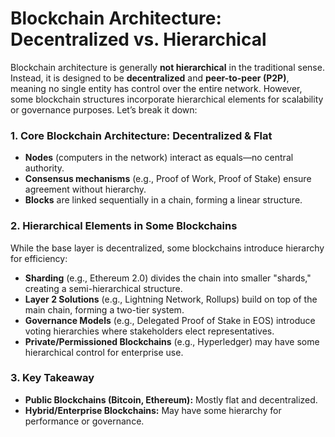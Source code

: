# Blockchain Architecture: Decentralized vs. Hierarchical

Blockchain architecture is generally **not hierarchical** in the traditional sense. Instead, it is designed to be **decentralized** and **peer-to-peer (P2P)**, meaning no single entity has control over the entire network. However, some blockchain structures incorporate hierarchical elements for scalability or governance purposes. Let’s break it down:

### **1. Core Blockchain Architecture: Decentralized & Flat**
   - **Nodes** (computers in the network) interact as equals—no central authority.
   - **Consensus mechanisms** (e.g., Proof of Work, Proof of Stake) ensure agreement without hierarchy.
   - **Blocks** are linked sequentially in a chain, forming a linear structure.

### **2. Hierarchical Elements in Some Blockchains**
While the base layer is decentralized, some blockchains introduce hierarchy for efficiency:
   - **Sharding** (e.g., Ethereum 2.0) divides the chain into smaller "shards," creating a semi-hierarchical structure.
   - **Layer 2 Solutions** (e.g., Lightning Network, Rollups) build on top of the main chain, forming a two-tier system.
   - **Governance Models** (e.g., Delegated Proof of Stake in EOS) introduce voting hierarchies where stakeholders elect representatives.
   - **Private/Permissioned Blockchains** (e.g., Hyperledger) may have some hierarchical control for enterprise use.

### **3. Key Takeaway**
- **Public Blockchains (Bitcoin, Ethereum):** Mostly flat and decentralized.
- **Hybrid/Enterprise Blockchains:** May have some hierarchy for performance or governance.
